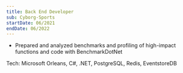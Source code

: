 ```yaml
---
title: Back End Developer
sub: Cyborg-Sports
startDate: 06/2021
endDate: 06/2022
---
```


- Prepared and analyzed benchmarks and profiling of high-impact functions and code with BenchmarkDotNet

Tech: Microsoft Orleans, C#, .NET, PostgreSQL, Redis, EventstoreDB
